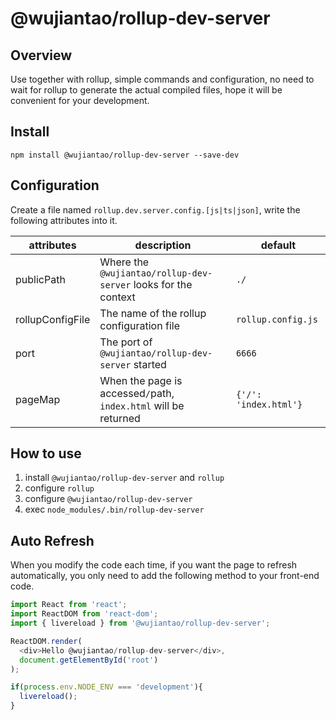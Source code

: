 # @wujiantao/rollup-dev-server

## Overview
Use together with rollup, simple commands and configuration, no need to wait for rollup to generate the actual compiled files, hope it will be convenient for your development.

## Install 
`npm install @wujiantao/rollup-dev-server --save-dev`

## Configuration

Create a file named `rollup.dev.server.config.[js|ts|json]`, write the following attributes into it.

|attributes|description|default|
|--|--|--|
|publicPath|Where the `@wujiantao/rollup-dev-server` looks for the context|`./`|
|rollupConfigFile|The name of the rollup configuration file|`rollup.config.js`|
|port|The port of `@wujiantao/rollup-dev-server` started|`6666`|
|pageMap|When the page is accessed`/`path, `index.html` will be returned|`{'/': 'index.html'}`|

## How to use

1. install `@wujiantao/rollup-dev-server` and `rollup`
2. configure `rollup`
3. configure `@wujiantao/rollup-dev-server`
4. exec `node_modules/.bin/rollup-dev-server`

## Auto Refresh

When you modify the code each time, if you want the page to refresh automatically, you only need to add the following method to your front-end code.

```js
import React from 'react';
import ReactDOM from 'react-dom';
import { livereload } from '@wujiantao/rollup-dev-server';

ReactDOM.render(
  <div>Hello @wujiantao/rollup-dev-server</div>,
  document.getElementById('root')
);

if(process.env.NODE_ENV === 'development'){
  livereload();
}
```

